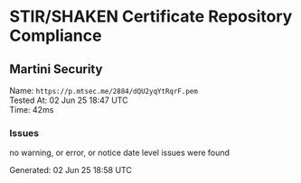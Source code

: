 # STIR/SHAKEN Certificate Repository Compliance

## Martini Security

Name: `https://p.mtsec.me/2884/dQU2yqYtRqrF.pem`\
Tested At: 02 Jun 25 18:47 UTC\
Time: 42ms

### Issues

no warning, or error, or notice date level issues were found

Generated: 02 Jun 25 18:58 UTC